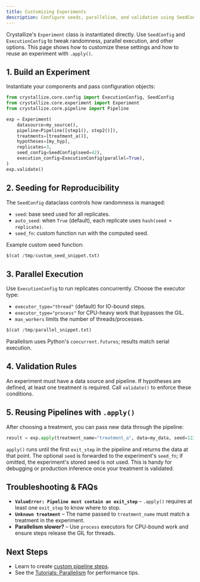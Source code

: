 ```yaml
---
title: Customizing Experiments
description: Configure seeds, parallelism, and validation using SeedConfig, ExecutionConfig, and the apply method.
---
```


Crystallize's `Experiment` class is instantiated directly. Use `SeedConfig` and `ExecutionConfig` to tweak randomness, parallel execution, and other options. This page shows how to customize these settings and how to reuse an experiment with `.apply()`.

## 1. Build an Experiment

Instantiate your components and pass configuration objects:
```python
from crystallize.core.config import ExecutionConfig, SeedConfig
from crystallize.core.experiment import Experiment
from crystallize.core.pipeline import Pipeline

exp = Experiment(
    datasource=my_source(),
    pipeline=Pipeline([step1(), step2()]),
    treatments=[treatment_a()],
    hypotheses=[my_hyp],
    replicates=3,
    seed_config=SeedConfig(seed=42),
    execution_config=ExecutionConfig(parallel=True),
)
exp.validate()
```

## 2. Seeding for Reproducibility

The `SeedConfig` dataclass controls how randomness is managed:

- `seed`: base seed used for all replicates.
- `auto_seed`: when `True` (default), each replicate uses `hash(seed + replicate)`.
- `seed_fn`: custom function run with the computed seed.

Example custom seed function:
```python
$(cat /tmp/custom_seed_snippet.txt)
```

## 3. Parallel Execution

Use `ExecutionConfig` to run replicates concurrently. Choose the executor type:

- `executor_type="thread"` (default) for IO-bound steps.
- `executor_type="process"` for CPU-heavy work that bypasses the GIL.
- `max_workers` limits the number of threads/processes.

```python
$(cat /tmp/parallel_snippet.txt)
```

Parallelism uses Python's `concurrent.futures`; results match serial execution.

## 4. Validation Rules

An experiment must have a data source and pipeline. If hypotheses are defined, at least one treatment is required. Call `validate()` to enforce these conditions.

## 5. Reusing Pipelines with `.apply()`

After choosing a treatment, you can pass new data through the pipeline:
```python
result = exp.apply(treatment_name="treatment_a", data=my_data, seed=123)
```

`apply()` runs until the first `exit_step` in the pipeline and returns the data at that point. The optional `seed` is forwarded to the experiment's `seed_fn`; if omitted, the experiment's stored seed is not used. This is handy for debugging or production inference once your treatment is validated.

## Troubleshooting & FAQs

- **`ValueError: Pipeline must contain an exit_step`** – `.apply()` requires at least one `exit_step` to know where to stop.
- **`Unknown treatment`** – The name passed to `treatment_name` must match a treatment in the experiment.
- **Parallelism slower?** – Use `process` executors for CPU-bound work and ensure steps release the GIL for threads.

## Next Steps

- Learn to create [custom pipeline steps](custom-steps.md).
- See the [Tutorials: Parallelism](../tutorials/parallelism.md) for performance tips.
